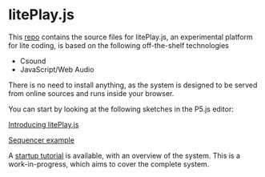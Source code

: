 litePlay.js
======


This [repo](https://github.com/vlazzarini/litePlay.js) contains the
source files for litePlay.js, an experimental platform for lite
coding, is based on the following off-the-shelf technologies

- Csound
- JavaScript/Web Audio

There is no need to install anything, as the system is designed to be
served from online sources and runs inside your browser.

You can start by looking at the following sketches in the P5.js editor:

[Introducing litePlay.js](https://editor.p5js.org/vlazzarini/sketches/gSpXKc2sX)

[Sequencer example](https://editor.p5js.org/vlazzarini/sketches/c4PhzF39r)

A [startup tutorial](./tutorial.md) is available, with an overview of
the system. This is a work-in-progress, which aims to cover the
complete system.
